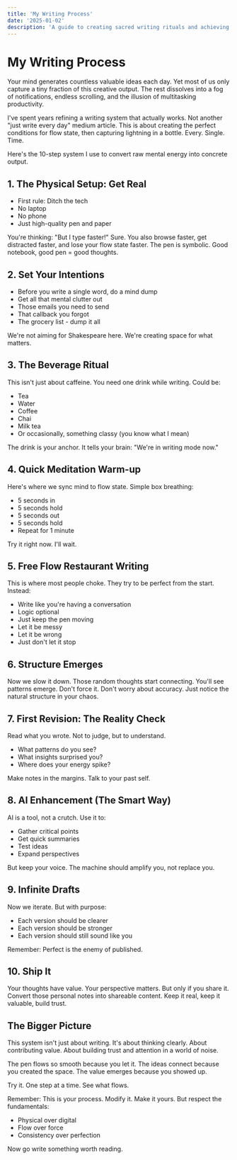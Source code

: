 ```yaml
---
title: 'My Writing Process'
date: '2025-01-02'
description: 'A guide to creating sacred writing rituals and achieving flow state in your writing practice.'
---
```


# My Writing Process

Your mind generates countless valuable ideas each day. Yet most of us only capture a tiny fraction of this creative output. The rest dissolves into a fog of notifications, endless scrolling, and the illusion of multitasking productivity.

I've spent years refining a writing system that actually works. Not another "just write every day" medium article. This is about creating the perfect conditions for flow state, then capturing lightning in a bottle. Every. Single. Time.

Here's the 10-step system I use to convert raw mental energy into concrete output.

## 1. The Physical Setup: Get Real
- First rule: Ditch the tech
- No laptop
- No phone
- Just high-quality pen and paper

You're thinking: "But I type faster!" Sure. You also browse faster, get distracted faster, and lose your flow state faster. The pen is symbolic. Good notebook, good pen = good thoughts.

## 2. Set Your Intentions
- Before you write a single word, do a mind dump
- Get all that mental clutter out
- Those emails you need to send
- That callback you forgot
- The grocery list - dump it all

We're not aiming for Shakespeare here. We're creating space for what matters.

## 3. The Beverage Ritual
This isn't just about caffeine. You need one drink while writing. Could be:

- Tea
- Water
- Coffee
- Chai
- Milk tea
- Or occasionally, something classy (you know what I mean)

The drink is your anchor. It tells your brain: "We're in writing mode now."

## 4. Quick Meditation Warm-up
Here's where we sync mind to flow state. Simple box breathing:

- 5 seconds in
- 5 seconds hold
- 5 seconds out
- 5 seconds hold
- Repeat for 1 minute

Try it right now. I'll wait.

## 5. Free Flow Restaurant Writing
This is where most people choke. They try to be perfect from the start.
Instead:

- Write like you're having a conversation
- Logic optional
- Just keep the pen moving
- Let it be messy
- Let it be wrong
- Just don't let it stop

## 6. Structure Emerges
Now we slow it down. Those random thoughts start connecting. You'll see patterns emerge.
Don't force it. Don't worry about accuracy. Just notice the natural structure in your chaos.

## 7. First Revision: The Reality Check
Read what you wrote. Not to judge, but to understand.

- What patterns do you see?
- What insights surprised you?
- Where does your energy spike?

Make notes in the margins. Talk to your past self.

## 8. AI Enhancement (The Smart Way)
AI is a tool, not a crutch. Use it to:

- Gather critical points
- Get quick summaries
- Test ideas
- Expand perspectives

But keep your voice. The machine should amplify you, not replace you.

## 9. Infinite Drafts
Now we iterate. But with purpose:

- Each version should be clearer
- Each version should be stronger
- Each version should still sound like you

Remember: Perfect is the enemy of published.

## 10. Ship It
Your thoughts have value. Your perspective matters. But only if you share it.
Convert those personal notes into shareable content. Keep it real, keep it valuable, build trust.

## The Bigger Picture
This system isn't just about writing. It's about thinking clearly. About contributing value. About building trust and attention in a world of noise.

The pen flows so smooth because you let it. The ideas connect because you created the space. The value emerges because you showed up.

Try it. One step at a time. See what flows.

Remember: This is your process. Modify it. Make it yours. But respect the fundamentals:

- Physical over digital
- Flow over force
- Consistency over perfection

Now go write something worth reading.